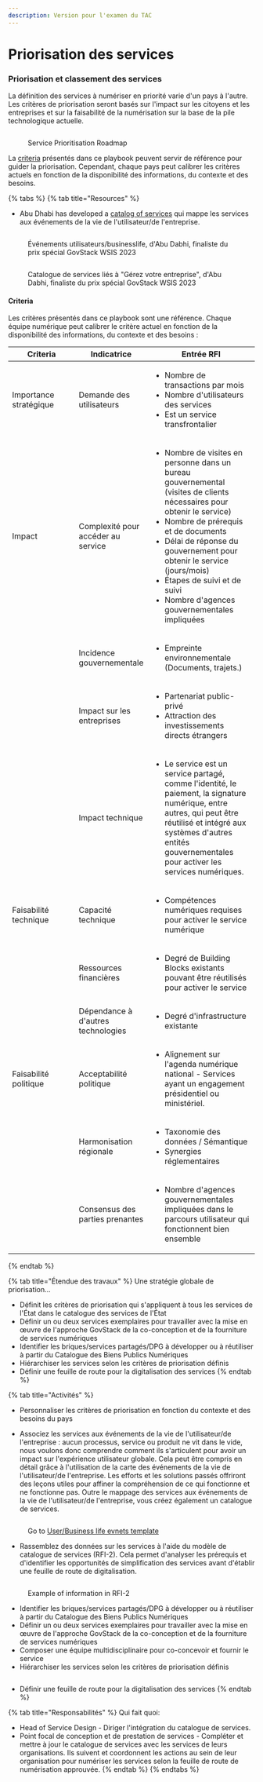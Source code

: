 ```yaml
---
description: Version pour l'examen du TAC
---
```


# Priorisation des services

### Priorisation et classement des services

La définition des services à numériser en priorité varie d'un pays à l'autre. Les critères de priorisation seront basés sur l'impact sur les citoyens et les entreprises et sur la faisabilité de la numérisation sur la base de la pile technologique actuelle.

<figure><img src="../.gitbook/assets/2. Scaling approach (4) (1).jpg" alt=""><figcaption><p>Service Prioritisation Roadmap</p></figcaption></figure>

La [criteria](priorisation-des-services.md#criteria) présentés dans ce playbook peuvent servir de référence pour guider la priorisation. Cependant, chaque pays peut calibrer les critères actuels en fonction de la disponibilité des informations, du contexte et des besoins.

{% tabs %}
{% tab title="Resources" %}
* Abu Dhabi has developed a [catalog of services](https://www.tamm.abudhabi/) qui mappe les services aux événements de la vie de l'utilisateur/de l'entreprise.

<figure><img src="../.gitbook/assets/Screenshot 2023-03-31 160338.png" alt=""><figcaption><p>Événements utilisateurs/businesslife, d'Abu Dabhi, finaliste du prix spécial GovStack WSIS 2023</p></figcaption></figure>



<figure><img src="../.gitbook/assets/Screenshot 2023-03-31 160404.png" alt=""><figcaption><p>Catalogue de services liés à "Gérez votre entreprise", d'Abu Dabhi, finaliste du prix spécial GovStack WSIS 2023</p></figcaption></figure>

#### Criteria

Les critères présentés dans ce playbook sont une référence. Chaque équipe numérique peut calibrer le critère actuel en fonction de la disponibilité des informations, du contexte et des besoins :

<table data-header-hidden><thead><tr><th width="120.27272727272725">Criteria</th><th width="103">Indicatrice</th><th>Entrée RFI</th></tr></thead><tbody><tr><td>Importance stratégique</td><td>Demande des utilisateurs</td><td><p></p><ul><li>Nombre de transactions par mois </li><li>Nombre d'utilisateurs des services </li><li>Est un service transfrontalier</li></ul></td></tr><tr><td>Impact </td><td>Complexité pour accéder au service</td><td><ul><li>Nombre de visites en personne dans un bureau gouvernemental (visites de clients nécessaires pour obtenir le service)</li><li>Nombre de prérequis et de documents</li><li>Délai de réponse du gouvernement pour obtenir le service (jours/mois)</li><li>Étapes de suivi et de suivi</li><li>Nombre d'agences gouvernementales impliquées</li></ul></td></tr><tr><td> </td><td>Incidence gouvernementale</td><td><ul><li>Empreinte environnementale (Documents, trajets.)</li></ul></td></tr><tr><td> </td><td>Impact sur les entreprises</td><td><ul><li>Partenariat public-privé </li><li>Attraction des investissements directs étrangers </li></ul></td></tr><tr><td> </td><td>Impact technique</td><td><ul><li>Le service est un service partagé, comme l'identité, le paiement, la signature numérique, entre autres, qui peut être réutilisé et intégré aux systèmes d'autres entités gouvernementales pour activer les services numériques.</li></ul></td></tr><tr><td>Faisabilité technique</td><td>Capacité technique</td><td><ul><li>Compétences numériques requises pour activer le service numérique</li></ul></td></tr><tr><td> </td><td>Ressources financières</td><td><ul><li>Degré de Building Blocks existants pouvant être réutilisés pour activer le service</li></ul></td></tr><tr><td> </td><td>Dépendance à d'autres technologies</td><td><ul><li>Degré d'infrastructure existante </li></ul><p> </p></td></tr><tr><td>Faisabilité politique</td><td>Acceptabilité politique</td><td><ul><li>Alignement sur l'agenda numérique national - Services ayant un engagement présidentiel ou ministériel.</li></ul><p> </p></td></tr><tr><td> </td><td>Harmonisation régionale</td><td><ul><li>Taxonomie des données / Sémantique </li><li>Synergies réglementaires</li></ul></td></tr><tr><td> </td><td>Consensus des parties prenantes</td><td><ul><li>Nombre d'agences gouvernementales impliquées dans le parcours utilisateur qui fonctionnent bien ensemble </li></ul></td></tr></tbody></table>
{% endtab %}

{% tab title="Étendue des travaux" %}
Une stratégie globale de priorisation...

* Définit les critères de priorisation qui s'appliquent à tous les services de l'État dans le catalogue des services de l'État
* Définir un ou deux services exemplaires pour travailler avec la mise en œuvre de l'approche GovStack de la co-conception et de la fourniture de services numériques
* Identifier les briques/services partagés/DPG à développer ou à réutiliser à partir du Catalogue des Biens Publics Numériques
* Hiérarchiser les services selon les critères de priorisation définis
* Définir une feuille de route pour la digitalisation des services
{% endtab %}

{% tab title="Activités" %}
*   Personnaliser les critères de priorisation en fonction du contexte et des besoins du pays


* Associez les services aux événements de la vie de l'utilisateur/de l'entreprise : aucun processus, service ou produit ne vit dans le vide, nous voulons donc comprendre comment ils s'articulent pour avoir un impact sur l'expérience utilisateur globale. Cela peut être compris en détail grâce à l'utilisation de la carte des événements de la vie de l'utilisateur/de l'entreprise. Les efforts et les solutions passés offriront des leçons utiles pour affiner la compréhension de ce qui fonctionne et ne fonctionne pas. Outre le mappage des services aux événements de la vie de l'utilisateur/de l'entreprise, vous créez également un catalogue de services.

<figure><img src="../.gitbook/assets/life event1 (1).png" alt=""><figcaption><p>Go to <a href="https://miro.com/app/board/uXjVOiQif00=/?share_link_id=431542248103">User/Business life evnets template</a></p></figcaption></figure>

* Rassemblez des données sur les services à l'aide du modèle de catalogue de services (RFI-2). Cela permet d'analyser les prérequis et d'identifier les opportunités de simplification des services avant d'établir une feuille de route de digitalisation.

<figure><img src="../.gitbook/assets/Screenshot 2023-03-31 123850.png" alt=""><figcaption><p>Example of information in RFI-2</p></figcaption></figure>

* Identifier les briques/services partagés/DPG à développer ou à réutiliser à partir du Catalogue des Biens Publics Numériques
* Définir un ou deux services exemplaires pour travailler avec la mise en œuvre de l'approche GovStack de la co-conception et de la fourniture de services numériques
* Composer une équipe multidisciplinaire pour co-concevoir et fournir le service
* Hiérarchiser les services selon les critères de priorisation définis

<figure><img src="../.gitbook/assets/Scherm_afbeelding 2023-02-24 om 12.08.27 (1).png" alt=""><figcaption></figcaption></figure>

* Définir une feuille de route pour la digitalisation des services
{% endtab %}

{% tab title="Responsabilités" %}
Qui fait quoi:

* Head of Service Design - Diriger l'intégration du catalogue de services.
* Point focal de conception et de prestation de services - Compléter et mettre à jour le catalogue de services avec les services de leurs organisations. Ils suivent et coordonnent les actions au sein de leur organisation pour numériser les services selon la feuille de route de numérisation approuvée.
{% endtab %}
{% endtabs %}

